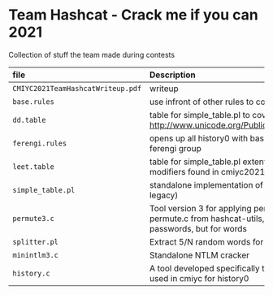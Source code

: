 
# Team Hashcat - Crack me if you can 2021

Collection of stuff the team made during contests




| file | Description                |
| :-------- | :------------------------- |
| `CMIYC2021TeamHashcatWriteup.pdf`| writeup |
| `base.rules` | use infront of other rules to cover basic modifiers  |
| `dd.table` | table for simple_table.pl to cover all confuseables  http://www.unicode.org/Public/security/latest/confusables.txt|
| `ferengi.rules` | opens up all history0 with base plains from history1 for the ferengi group  |
| `leet.table` | table for simple_table.pl extented leet to cover all extra modifiers found in cmiyc2021  |
| `simple_table.pl` | standalone implementation of table attack (from hashcat-legacy)  |
| `permute3.c` | Tool version 3 for applying permutation attacks like permute.c from hashcat-utils, but not for individual letters of passwords, but for words  |
| `splitter.pl` | Extract 5/N random words for Bible psalm |
| `minintlm3.c` | Standalone NTLM cracker |
| `history.c` | A tool developed specifically to streamline the attack chains used in cmiyc for history0 |



  
